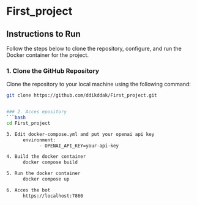 # First_project

## Instructions to Run

Follow the steps below to clone the repository, configure, and run the Docker container for the project.

### 1. Clone the GitHub Repository

Clone the repository to your local machine using the following command:

```bash
git clone https://github.com/ddikddak/First_project.git


### 2. Acces epository
```bash
cd First_project

3. Edit docker-compose.yml and put your openai api key
      environment:
            - OPENAI_API_KEY=your-api-key

4. Build the docker container
      docker compose build

5. Run the docker container
      docker compose up

6. Acces the bot
      https://localhost:7860
